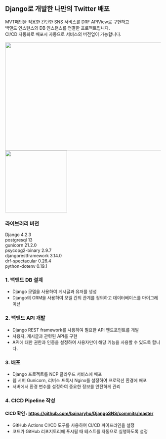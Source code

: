 ## Django로 개발한 나만의 Twitter 배포

MVT패턴을 적용한 간단한 SNS 서비스를 DRF APIView로 구현하고<br>
백앤드 인스턴스와 DB 인스턴스를 연결한 프로젝트입니다.<br>
CI/CD 자동화로 배포시 자동으로 서비스의 버전업이 가능합니다.<br><br>
<img src="https://github.com/bainaryho/catalogueApp/assets/90160898/20181f67-b4e1-4b07-a6c5-b2c476a0d23b" width="800" height="350">
<img src="https://github.com/bainaryho/DjangoSNS/assets/90160898/0f0b9da7-1541-4a0c-85db-a9dc7b06083c" width="200" height="200">


### 라이브러리 버전
Django 4.2.3  
postgresql 13  
gunicorn 21.2.0  
psycopg2-binary 2.9.7  
djangorestframework 3.14.0  
drf-spectacular 0.26.4  
python-dotenv 0.19.1  

### **1. 백엔드 DB 설계**  
  
- Django 모델을 사용하여 게시글과 유저를 생성
- Django의 ORM을 사용하여 모델 간의 관계를 정의하고 데이터베이스를 마이그레이션
  
### **2. 백엔드 API 개발**  
  
- Django REST framework를 사용하여 필요한 API 엔드포인트를 개발
- 사용자, 게시글과 관련된 API를 구현
- API에 대한 권한과 인증을 설정하여 사용자만이 해당 기능을 사용할 수 있도록 합니다.  
   
### **3. 배포**  
  
- Django 프로젝트를 NCP 클라우드 서비스에 배포
- 웹 서버 Gunicorn, 리버스 프록시 Nginx를 설정하여 프로덕션 환경에 배포
- 서버에서 환경 변수를 설정하여 중요한 정보를 안전하게 관리
  
### **4. CICD Pipeline 작성**  

#### **CICD 확인 : https://github.com/bainaryho/DjangoSNS/commits/master**
  
- GitHub Actions CI/CD 도구를 사용하여 CI/CD 파이프라인을 설정
- 코드가 GitHub 리포지토리에 푸시될 때 테스트를 자동으로 실행하도록 설정
